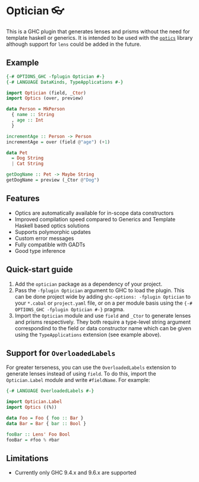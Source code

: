 # Optician :eyeglasses:

This is a GHC plugin that generates lenses and prisms without the need for
template haskell or generics. It is intended to be used with the [`optics`](https://hackage.haskell.org/package/optics)
library although support for `lens` could be added in the future.

## Example
```haskell
{-# OPTIONS_GHC -fplugin Optician #-}
{-# LANGUAGE DataKinds, TypeApplications #-}

import Optician (field, _Ctor)
import Optics (over, preview)

data Person = MkPerson
  { name :: String
  , age :: Int
  }

incrementAge :: Person -> Person
incrementAge = over (field @"age") (+1)

data Pet
  = Dog String
  | Cat String

getDogName :: Pet -> Maybe String
getDogName = preview (_Ctor @"Dog")
```

## Features
 - Optics are automatically available for in-scope data constructors
 - Improved compilation speed compared to Generics and Template Haskell based
   optics solutions
 - Supports polymorphic updates
 - Custom error messages
 - Fully compatible with GADTs
 - Good type inference

## Quick-start guide
 1. Add the `optician` package as a dependency of your project.
 2. Pass the `-fplugin Optician` argument to GHC to load the plugin. This can
    be done project wide by adding `ghc-options: -fplugin Optician` to your
    `*.cabal` or `project.yaml` file, or on a per module basis using the
    `{-# OPTIONS_GHC -fplugin Optician #-}` pragma.
 3. Import the `Optician` module and use `field` and `_Ctor` to generate lenses
    and prisms respectively. They both require a type-level string argument
    correspondind to the field or data constructor name which can be given
    using the `TypeApplications` extension (see example above).

## Support for `OverloadedLabels`

For greater terseness, you can use the `OverloadedLabels` extension to generate
lenses instead of using `field`. To do this, import the `Optician.Label` module
and write `#fieldName`. For example:

```haskell
{-# LANGUAGE OverloadedLabels #-}

import Optician.Label
import Optics ((%))

data Foo = Foo { foo :: Bar }
data Bar = Bar { bar :: Bool }

fooBar :: Lens' Foo Bool
fooBar = #foo % #bar
```

## Limitations
 - Currently only GHC 9.4.x and 9.6.x are supported
